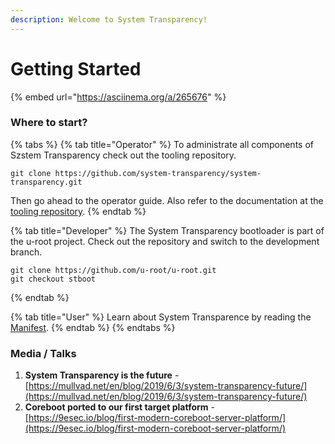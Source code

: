 ```yaml
---
description: Welcome to System Transparency!
---
```


# Getting Started

{% embed url="https://asciinema.org/a/265676" %}

### Where to start?

{% tabs %}
{% tab title="Operator" %}
To administrate all components of Szstem Transparency check out the tooling repository.

```text
git clone https://github.com/system-transparency/system-transparency.git
```

Then go ahead to the operator guide. Also refer to the documentation at the [tooling repository](https://github.com/system-transparency/system-transparency#system-transparency-tooling).
{% endtab %}

{% tab title="Developer" %}
The System Transparency bootloader is part of the u-root project. Check out the repository and switch to the development branch.

```text
git clone https://github.com/u-root/u-root.git
git checkout stboot
```
{% endtab %}

{% tab title="User" %}
Learn about System Transparence by reading the [Manifest](overview/manifest/).
{% endtab %}
{% endtabs %}

### Media / Talks

1. **System Transparency is the future** - [https://mullvad.net/en/blog/2019/6/3/system-transparency-future/](https://mullvad.net/en/blog/2019/6/3/system-transparency-future/) 
2. **Coreboot ported to our first target platform** - [https://9esec.io/blog/first-modern-coreboot-server-platform/](https://9esec.io/blog/first-modern-coreboot-server-platform/)

